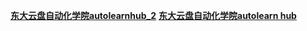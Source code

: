 [**东大云盘自动化学院autolearnhub_2**](https://pan.seu.edu.cn/#/home/groupdoc/autolearnhub_2)
[**东大云盘自动化学院autolearn hub**](https://pan.seu.edu.cn/#/home/groupdoc/autolearn%20hub)
